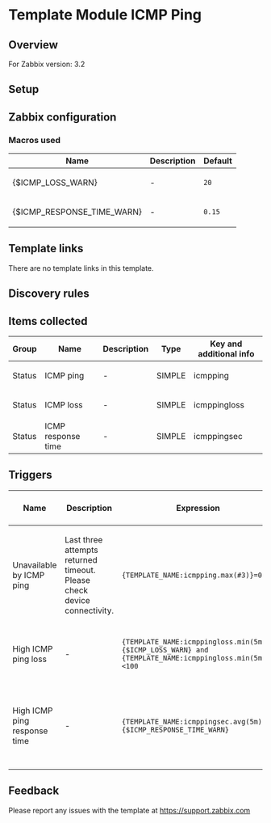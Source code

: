 
# Template Module ICMP Ping

## Overview

For Zabbix version: 3.2  

## Setup


## Zabbix configuration


### Macros used

|Name|Description|Default|
|----|-----------|-------|
|{$ICMP_LOSS_WARN}|<p>-</p>|`20`|
|{$ICMP_RESPONSE_TIME_WARN}|<p>-</p>|`0.15`|

## Template links

There are no template links in this template.

## Discovery rules


## Items collected

|Group|Name|Description|Type|Key and additional info|
|-----|----|-----------|----|---------------------|
|Status|ICMP ping|<p>-</p>|SIMPLE|icmpping|
|Status|ICMP loss|<p>-</p>|SIMPLE|icmppingloss|
|Status|ICMP response time|<p>-</p>|SIMPLE|icmppingsec|

## Triggers

|Name|Description|Expression|Severity|Dependencies and additional info|
|----|-----------|----|----|----|
|Unavailable by ICMP ping|<p>Last three attempts returned timeout.  Please check device connectivity.</p>|`{TEMPLATE_NAME:icmpping.max(#3)}=0`|HIGH||
|High ICMP ping loss|<p>-</p>|`{TEMPLATE_NAME:icmppingloss.min(5m)}>{$ICMP_LOSS_WARN} and {TEMPLATE_NAME:icmppingloss.min(5m)}<100`|WARNING|<p>**Depends on**:</p><p>- Unavailable by ICMP ping</p>|
|High ICMP ping response time|<p>-</p>|`{TEMPLATE_NAME:icmppingsec.avg(5m)}>{$ICMP_RESPONSE_TIME_WARN}`|WARNING|<p>**Depends on**:</p><p>- High ICMP ping loss</p><p>- Unavailable by ICMP ping</p>|

## Feedback

Please report any issues with the template at https://support.zabbix.com

